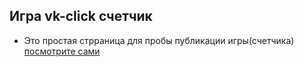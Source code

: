 ## Игра vk-click счетчик

- Это простая стрраница для пробы публикации игры(счетчика)
[ посмотрите сами ](https://blaggrad.github.io/vk-click/)
